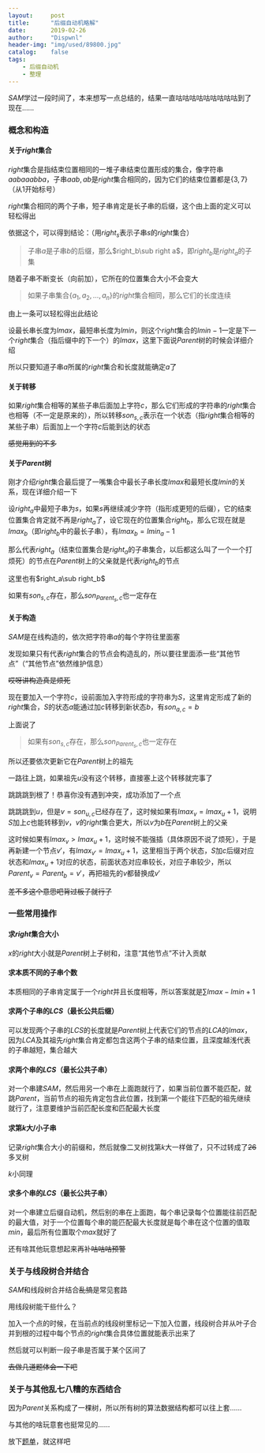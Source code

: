 ```yaml
---
layout:		post
title:		"后缀自动机略解"
date:		2019-02-26
author:		"Dispwnl"
header-img:	"img/used/89800.jpg"
catalog:	false
tags:
    - 后缀自动机
    - 整理
---
```


$SAM​$学过一段时间了，本来想写一点总结的，结果一直咕咕咕咕咕咕咕咕咕到了现在……

### 概念和构造

#### 关于$right$集合

$right$集合是指结束位置相同的一堆子串结束位置形成的集合，像字符串$aabaaabba$，子串$aab,ab$是$right$集合相同的，因为它们的结束位置都是$\{3,7\}$（从$1$开始标号）

$right​$集合相同的两个子串，短子串肯定是长子串的后缀，这个由上面的定义可以轻松得出

依据这个，可以得到结论：（用$right_s$表示子串$s$的$right$集合）

> 子串$a$是子串$b$的后缀，那么$right_b\sub right a$，即$right_b$是$right_a$的子集

随着子串不断变长（向前加），它所在的位置集合大小不会变大

> 如果子串集合$\{a_1,a_2,…,a_n\}$的$right$集合相同，那么它们的长度连续

由上一条可以轻松得出此结论

设最长串长度为$lmax$，最短串长度为$lmin$，则这个$right$集合的$lmin-1$一定是下一个$right$集合（指后缀中的下一个）的$lmax$，这里下面说$Parent$树的时候会详细介绍

所以只要知道子串$a​$所属的$right​$集合和长度就能确定$a​$了

#### 关于转移

如果$right​$集合相等的某些子串后面加上字符$c​$，那么它们形成的字符串的$right​$集合也相等（不一定是原来的），所以转移$son_{s,c}​$表示在一个状态（指$right​$集合相等的某些子串）后面加上一个字符$c​$后能到达的状态

~~感觉用到的不多~~

#### 关于$Parent$树

刚才介绍$right​$集合最后提了一嘴集合中最长子串长度$lmax​$和最短长度$lmin$的关系，现在详细介绍一下

设$right_a$中最短子串为$s$，如果$s$再继续减少字符（指形成更短的后缀），它的结束位置集合肯定就不再是$right_a$了，设它现在的位置集合$right_b$，那么它现在就是$lmax_b$（即$right_b$中的最长子串），有$lmax_b=lmin_a-1$

那么代表$right_a​$（结束位置集合是$right_a​$的子串集合，以后都这么叫了一个一个打烦死）的节点在$Parent​$树上的父亲就是代表$right_b​$的节点

这里也有$right_a\sub right_b$

如果有$son_{s,c}​$存在，那么$son_{Parent_s,c}​$也一定存在

#### 关于构造

$SAM$是在线构造的，依次把字符串$a$的每个字符往里面塞

发现如果只有代表$right$集合的节点会构造乱的，所以要往里面添一些“其他节点”（“其他节点”依然维护信息）

~~哎呀讲构造真是烦死~~

现在要加入一个字符$c$，设前面加入字符形成的字符串为$S$，这里肯定形成了新的$right$集合，$S$的状态$a$能通过加$c$转移到新状态$b$，有$son_{a,c}=b$

上面说了

>如果有$son_{s,c}​$存在，那么$son_{Parent_s,c}​$也一定存在

所以还要依次更新它在$Parent​$树上的祖先

一路往上跳，如果祖先$u​$没有这个转移，直接塞上这个转移就完事了

跳跳跳到根了！恭喜你没有遇到冲突，成功添加了一个点

跳跳跳到$u$，但是$v=son_{u,c}$已经存在了，这时候如果有$lmax_v=lmax_u+1$，说明$S$加上$c$也能转移到$v$，$v$的$right$集合更大，所以$v$为$b$在$Parent$树上的父亲

这时候如果有$lmax_v>lmax_u+1​$，这时候不能强插（具体原因不说了烦死），于是再新建一个节点$v'​$，有$lmax_{v'}=lmax_u+1​$，这里相当于两个状态，$S​$加$c​$后缀对应状态和$lmax_u+1​$对应的状态，前面状态对应串较长，对应子串较少，所以$Parent_v=Parent_b=v'​$，再把祖先的$v​$都替换成$v'​$

~~差不多这个意思吧背过板子就行了~~

### 一些常用操作

#### 求$right$集合大小

$x$的$right$大小就是$Parent$树上子树和，注意“其他节点”不计入贡献

#### 求本质不同的子串个数

本质相同的子串肯定属于一个$right$并且长度相等，所以答案就是$\sum lmax-lmin+1$

#### 求两个子串的$LCS$（最长公共后缀）

可以发现两个子串的$LCS$的长度就是$Parent$树上代表它们的节点的$LCA$的$lmax$，因为$LCA$及其祖先$right$集合肯定都包含这两个子串的结束位置，且深度越浅代表的子串越短，集合越大

#### 求两个串的$LCS$（最长公共子串）

对一个串建$SAM$，然后用另一个串在上面跑就行了，如果当前位置不能匹配，就跳$Parent$，当前节点的祖先肯定包含此位置，找到第一个能往下匹配的祖先继续就行了，注意要维护当前匹配长度和匹配最大长度

#### 求第$k$大/小子串

记录$right$集合大小的前缀和，然后就像二叉树找第$k$大一样做了，只不过转成了~~26~~多叉树

$k$小同理

#### 求多个串的$LCS$（最长公共子串）

对一个串建立后缀自动机，然后别的串在上面跑，每个串记录每个位置能往前匹配的最大值，对于一个位置每个串的能匹配最大长度就是每个串在这个位置的值取$min$，最后所有位置取个$max$就好了

还有啥其他玩意想起来再补~~咕咕咕预警~~

### 关于与线段树合并结合

$SAM$和线段树合并结合~~乱搞~~是常见套路

用线段树能干些什么？

加入一个点的时候，在当前点的线段树里标记一下加入位置，线段树合并从叶子合并到根的过程中每个节点的$right$集合具体位置就能表示出来了

然后就可以判断一段子串是否属于某个区间了

~~去做几道题体会一下吧~~

### 关于与其他乱七八糟的东西结合

因为$Parent$关系构成了一棵树，所以所有树的算法数据结构都可以往上套……

与其他的啥玩意套也挺常见的……

放下[题单](https://a-failure.github.io/tags/#%E5%90%8E%E7%BC%80%E8%87%AA%E5%8A%A8%E6%9C%BA)，就这样吧